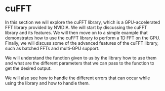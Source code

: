 # cuFFT

In this section we will explore the cuFFT library, which is a GPU-accelerated FFT library provided by NVIDIA. We will start by discussing the cuFFT library and its features. We will then move on to a simple example that demonstrates how to use the cuFFT library to perform a 1D FFT on the GPU. Finally, we will discuss some of the advanced features of the cuFFT library, such as batched FFTs and multi-GPU support.

We will understand the function given to us by the library how to use them and what are the different parameters that we can pass to the function to get the desired output.

We will also see how to handle the different errors that can occur while using the library and how to handle them.